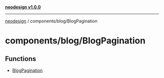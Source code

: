 [**neodesign v1.0.0**](../../../README.md)

***

[neodesign](../../../modules.md) / components/blog/BlogPagination

# components/blog/BlogPagination

## Functions

- [BlogPagination](functions/BlogPagination.md)

